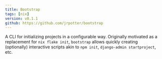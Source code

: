 ```yaml
---
title: Bootstrap
tags: [nix]
version: v0.1.1
github: https://github.com/jrpotter/bootstrap
---
```


A CLI for initializing projects in a configurable way. Originally motivated as
a replacement for `nix flake init`, `bootstrap` allows quickly creating
(optionally) interactive scripts akin to `npm init`,
`django-admin startproject`, etc.
